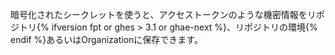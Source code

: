 暗号化されたシークレットを使うと、アクセストークンのような機密情報をリポジトリ{% ifversion fpt or ghes > 3.1 or ghae-next %}、リポジトリの環境{% endif %}あるいはOrganizationに保存できます。
